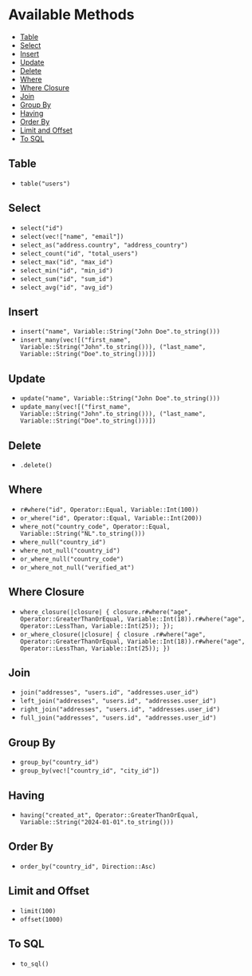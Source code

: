 # Available Methods

- [Table](#table)
- [Select](#select)
- [Insert](#insert)
- [Update](#update)
- [Delete](#delete)
- [Where](#where)
- [Where Closure](#where-closure)
- [Join](#join)
- [Group By](#group-by)
- [Having](#having)
- [Order By](#order-by)
- [Limit and Offset](#limit-and-offset)
- [To SQL](#to-sql)

## Table

- ``table("users")``

## Select

- ``select("id")``
- ``select(vec!["name", "email"])``
- ``select_as("address.country", "address_country")``
- ``select_count("id", "total_users")``
- ``select_max("id", "max_id")``
- ``select_min("id", "min_id")``
- ``select_sum("id", "sum_id")``
- ``select_avg("id", "avg_id")``

## Insert

- ``insert("name", Variable::String("John Doe".to_string()))``
- ``insert_many(vec![("first_name", Variable::String("John".to_string())), ("last_name", Variable::String("Doe".to_string()))])``

## Update

- ``update("name", Variable::String("John Doe".to_string()))``
- ``update_many(vec![("first_name", Variable::String("John".to_string())), ("last_name", Variable::String("Doe".to_string()))])``

## Delete

- ``.delete()``

## Where

- ``r#where("id", Operator::Equal, Variable::Int(100))``
- ``or_where("id", Operator::Equal, Variable::Int(200))``
- ``where_not("country_code", Operator::Equal, Variable::String("NL".to_string()))``
- ``where_null("country_id")``
- ``where_not_null("country_id")``
- ``or_where_null("country_code")``
- ``or_where_not_null("verified_at")``

## Where Closure

- ``where_closure(|closure| { closure.r#where("age", Operator::GreaterThanOrEqual, Variable::Int(18)).r#where("age", Operator::LessThan, Variable::Int(25)); });``
- ``or_where_closure(|closure| { closure .r#where("age", Operator::GreaterThanOrEqual, Variable::Int(18)).r#where("age", Operator::LessThan, Variable::Int(25)); })``

## Join

- ``join("addresses", "users.id", "addresses.user_id")``
- ``left_join("addresses", "users.id", "addresses.user_id")``
- ``right_join("addresses", "users.id", "addresses.user_id")``
- ``full_join("addresses", "users.id", "addresses.user_id")``

## Group By

- ``group_by("country_id")``
- ``group_by(vec!["country_id", "city_id"])``

## Having

- ``having("created_at", Operator::GreaterThanOrEqual, Variable::String("2024-01-01".to_string()))``

## Order By

- ``order_by("country_id", Direction::Asc)``

## Limit and Offset

- ``limit(100)``
- ``offset(1000)``

## To SQL

- ``to_sql()``
